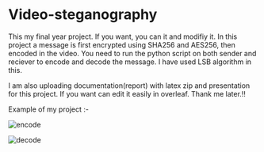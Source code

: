# Video-steganography

This my final year project. If you want, you can it and modifiy it. 
In this project a message is first encrypted using SHA256 and AES256, then encoded in the video.
You need to run the python script on both sender and reciever to encode and decode the message.
I have used LSB algorithm in this.

I am also uploading documentation(report) with latex zip and presentation for this project. If you want can edit it easily in overleaf.
Thank me later.!!

Example of my project :- 

![encode](https://user-images.githubusercontent.com/67770218/205626138-4806317f-1364-4c13-b0cc-752ffb17b4df.png)


![decode](https://user-images.githubusercontent.com/67770218/205626145-e1fd6b48-cb4a-4725-959f-9fee545bedc3.png)
